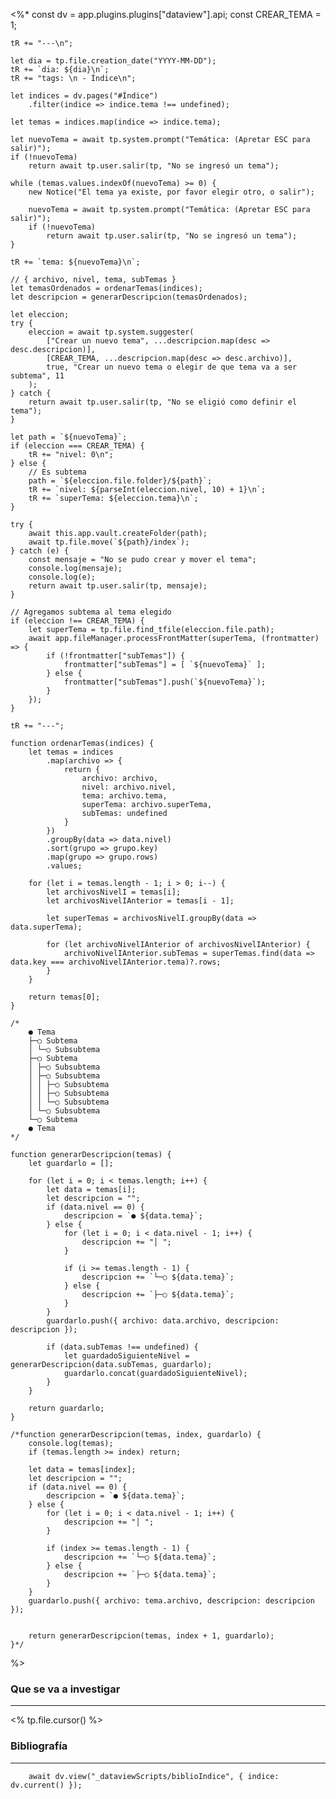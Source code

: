 <%* 
	const dv = app.plugins.plugins["dataview"].api;
	const CREAR_TEMA = 1;

	tR += "---\n"; 

	let dia = tp.file.creation_date("YYYY-MM-DD");
	tR += `dia: ${dia}\n`;
	tR += "tags: \n - Índice\n";

	let indices = dv.pages("#Índice")
		.filter(indice => indice.tema !== undefined);
		
	let temas = indices.map(indice => indice.tema);

	let nuevoTema = await tp.system.prompt("Temática: (Apretar ESC para salir)");
	if (!nuevoTema) 
		return await tp.user.salir(tp, "No se ingresó un tema");

	while (temas.values.indexOf(nuevoTema) >= 0) {
		new Notice("El tema ya existe, por favor elegir otro, o salir");
		
		nuevoTema = await tp.system.prompt("Temática: (Apretar ESC para salir)");
		if (!nuevoTema) 
			return await tp.user.salir(tp, "No se ingresó un tema");
	}

	tR += `tema: ${nuevoTema}\n`;

	// { archivo, nivel, tema, subTemas }
	let temasOrdenados = ordenarTemas(indices);
	let descripcion = generarDescripcion(temasOrdenados);
	
	let eleccion;
	try {
		eleccion = await tp.system.suggester(
			["Crear un nuevo tema", ...descripcion.map(desc => desc.descripcion)], 
			[CREAR_TEMA, ...descripcion.map(desc => desc.archivo)], 
			true, "Crear un nuevo tema o elegir de que tema va a ser subtema", 11
		);
	} catch {
		return await tp.user.salir(tp, "No se eligió como definir el tema");
	}		

	let path = `${nuevoTema}`;
	if (eleccion === CREAR_TEMA) {
		tR += "nivel: 0\n";
	} else {
		// Es subtema
		path = `${eleccion.file.folder}/${path}`;
		tR += `nivel: ${parseInt(eleccion.nivel, 10) + 1}\n`;
		tR += `superTema: ${eleccion.tema}\n`;
	}

	try {
		await this.app.vault.createFolder(path);
		await tp.file.move(`${path}/index`);
	} catch (e) {
		const mensaje = "No se pudo crear y mover el tema";
		console.log(mensaje);
		console.log(e);
		return await tp.user.salir(tp, mensaje);
	}

	// Agregamos subtema al tema elegido
	if (eleccion !== CREAR_TEMA) {
		let superTema = tp.file.find_tfile(eleccion.file.path);
		await app.fileManager.processFrontMatter(superTema, (frontmatter) => {
			if (!frontmatter["subTemas"]) {
				frontmatter["subTemas"] = [ `${nuevoTema}` ];
			} else {
				frontmatter["subTemas"].push(`${nuevoTema}`);
			}
		});
	}	

	tR += "---";

	function ordenarTemas(indices) {
		let temas = indices
			.map(archivo => {
				return { 
					archivo: archivo, 
					nivel: archivo.nivel, 
					tema: archivo.tema, 
					superTema: archivo.superTema,
					subTemas: undefined
				}
			})
			.groupBy(data => data.nivel)
			.sort(grupo => grupo.key)
			.map(grupo => grupo.rows)
			.values;

		for (let i = temas.length - 1; i > 0; i--) {
			let archivosNivelI = temas[i];
			let archivosNivelIAnterior = temas[i - 1];

			let superTemas = archivosNivelI.groupBy(data => data.superTema);

			for (let archivoNivelIAnterior of archivosNivelIAnterior) {
				archivoNivelIAnterior.subTemas = superTemas.find(data => data.key === archivoNivelIAnterior.tema)?.rows;
			}
		}

		return temas[0];
	}

	/*
		● Tema
		├─○ Subtema
		│ └─○ Subsubtema
		├─○ Subtema
		│ ├─○ Subsubtema
		│ ├─○ Subsubtema
		│ │ ├─○ Subsubtema
		│ │ ├─○ Subsubtema
		│ │ └─○ Subsubtema
		│ └─○ Subsubtema
		└─○ Subtema
		● Tema
	*/

	function generarDescripcion(temas) {
		let guardarlo = [];
		
		for (let i = 0; i < temas.length; i++) {
			let data = temas[i];
			let descripcion = "";
			if (data.nivel == 0) { 
				descripcion = `● ${data.tema}`;
			} else {
				for (let i = 0; i < data.nivel - 1; i++) {
					descripcion += "│ ";
				}

				if (i >= temas.length - 1) {
					descripcion += `└─○ ${data.tema}`;
				} else {
					descripcion += `├─○ ${data.tema}`;
				}
			}
			guardarlo.push({ archivo: data.archivo, descripcion: descripcion });

			if (data.subTemas !== undefined) {
				let guardadoSiguienteNivel = generarDescripcion(data.subTemas, guardarlo);
				guardarlo.concat(guardadoSiguienteNivel);
			}
		}

		return guardarlo;
	}

	/*function generarDescripcion(temas, index, guardarlo) {
		console.log(temas);
		if (temas.length >= index) return;

		let data = temas[index];
		let descripcion = "";
		if (data.nivel == 0) { 
			descripcion = `● ${data.tema}`;
		} else {
			for (let i = 0; i < data.nivel - 1; i++) {
				descripcion += "│ ";
			}

			if (index >= temas.length - 1) {
				descripcion += `└─○ ${data.tema}`;
			} else {
				descripcion += `├─○ ${data.tema}`;
			}
		}
		guardarlo.push({ archivo: tema.archivo, descripcion: descripcion });

		
		return generarDescripcion(temas, index + 1, guardarlo); 
	}*/

%>
### Que se va a investigar
---
<% tp.file.cursor() %>







### Bibliografía
---
```dataviewjs
	await dv.view("_dataviewScripts/biblioIndice", { indice: dv.current() });
```